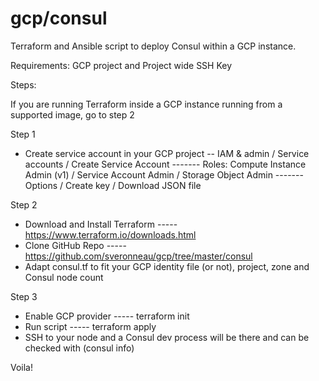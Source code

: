 # gcp/consul
Terraform and Ansible script to deploy Consul within a GCP instance.

Requirements: GCP project and Project wide SSH Key

Steps:

If you are running Terraform inside a GCP instance running from a supported image, go to step 2

Step 1
- Create service account in your GCP project
-- IAM & admin / Service accounts / Create Service Account
------- Roles: Compute Instance Admin (v1) / Service Account Admin / Storage Object Admin
------- Options / Create key / Download JSON file

Step 2
- Download and Install Terraform 
----- https://www.terraform.io/downloads.html
- Clone GitHub Repo
----- https://github.com/sveronneau/gcp/tree/master/consul
- Adapt consul.tf to fit your GCP identity file (or not), project, zone and Consul node count

Step 3
- Enable GCP provider
----- terraform init
- Run script
----- terraform apply
- SSH to your node and a Consul dev process will be there and can be checked with (consul info)

Voila!
